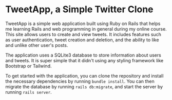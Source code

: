 # TweetApp, a Simple Twitter Clone

TweetApp is a simple web application built using Ruby on Rails that helps me learning Rails and web programming in general during my online course. This site allows users to create and view tweets. It includes features such as user authentication, tweet creation and deletion, and the ability to like and unlike other user's posts.

The application uses a SQLite3 database to store information about users and tweets. It is super simple that it didn't using any styling framework like Bootstrap or Tailwind.

To get started with the application, you can clone the repository and install the necessary dependencies by running `bundle install`. You can then migrate the database by running `rails db:migrate`, and start the server by running `rails server`.